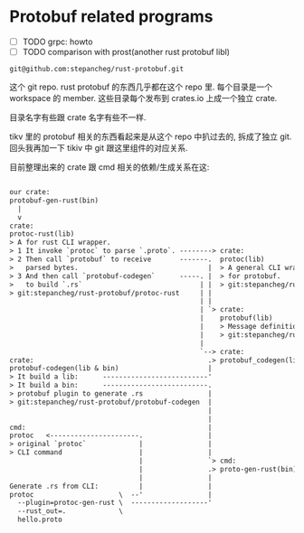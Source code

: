 # Protobuf related programs

- [ ] TODO grpc: howto
- [ ] TODO comparison with prost(another rust protobuf libl)

`git@github.com:stepancheg/rust-protobuf.git`

这个 git repo. rust protobuf 的东西几乎都在这个 repo 里. 每个目录是一个 workspace
的 member. 这些目录每个发布到 crates.io 上成一个独立 crate.

目录名字有些跟 crate 名字有些不一样.

tikv 里的 protobuf 相关的东西看起来是从这个 repo 中扒过去的, 拆成了独立 git.
回头我再加一下 tikiv 中 git 跟这里组件的对应关系.

目前整理出来的 crate 跟 cmd 相关的依赖/生成关系在这:

```txt

our crate:
protobuf-gen-rust(bin)
  |
  v
crate:
protoc-rust(lib)
> A for rust CLI wrapper.
> 1 It invoke `protoc` to parse `.proto`. --------> crate:
> 2 Then call `protobuf` to receive       -------.  protoc(lib)
>   parsed bytes.                                |  > A general CLI wrapper
> 3 And then call `protobuf-codegen`      -----. |  > for protobuf.
>   to build `.rs`                             | |  > git:stepancheg/rust-protobuf/protoc
> git:stepancheg/rust-protobuf/protoc-rust     | |
                                               | |
                                               | `> crate:
                                               |    protobuf(lib)
                                               |    > Message definition etc.
                                               |    > git:stepancheg/rust-protobuf/protobuf
                                               |
                                               `--> crate:
crate:                                           .> protobuf_codegen(lib)
protobuf-codegen(lib & bin)                      |
> It build a lib:      --------------------------'
> It build a bin:      --------------------------.
> protobuf plugin to generate .rs                |
> git:stepancheg/rust-protobuf/protobuf-codegen  |
                                                 |
                                                 |
cmd:                                             |
protoc   <----------------------.                |
> original `protoc`             |                |
> CLI command                   |                |
                                |                `> cmd:
                                |                .> proto-gen-rust(bin)
                                |                |
Generate .rs from CLI:          |                |
protoc                     \  --'                |
  --plugin=protoc-gen-rust \  -------------------'
  --rust_out=.             \
  hello.proto
```
